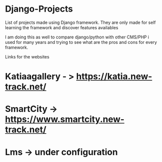 # Django-Projects

List of projects made using Django framework.
They are only made for self learning the framework and discover features availables


I am doing this as well to compare django/python with other CMS/PHP i used for many years
and trying to see what are the pros and cons for every framework.

Links for the websites

# Katiaagallery  - > https://katia.new-track.net/

# SmartCity      -> https://www.smartcity.new-track.net/

# Lms            -> under configuration
